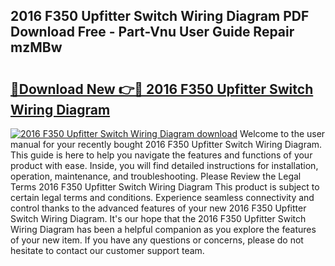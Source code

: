 ## 2016 F350 Upfitter Switch Wiring Diagram PDF Download Free - Part-Vnu User Guide Repair mzMBw

# <h2><a href="http://dfn9p8.blite.top/?on=2016+F350+Upfitter+Switch+Wiring+Diagram">🔗Download New 👉🔴 2016 F350 Upfitter Switch Wiring Diagram</a></h2>

[![2016 F350 Upfitter Switch Wiring Diagram download](https://i.imgur.com/lujVjoI.png)](http://dfn9p8.blite.top/?on=2016+F350+Upfitter+Switch+Wiring+Diagram)
Welcome to the user manual for your recently bought 2016 F350 Upfitter Switch Wiring Diagram. This guide is here to help you navigate the features and functions of your product with ease. Inside, you will find detailed instructions for installation, operation, maintenance, and troubleshooting. Please Review the Legal Terms 2016 F350 Upfitter Switch Wiring Diagram This product is subject to certain legal terms and conditions. Experience seamless connectivity and control thanks to the advanced features of your new 2016 F350 Upfitter Switch Wiring Diagram. It's our hope that the 2016 F350 Upfitter Switch Wiring Diagram has been a helpful companion as you explore the features of your new item. If you have any questions or concerns, please do not hesitate to contact our customer support team.
